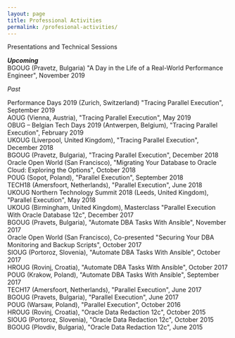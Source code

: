 ```yaml
---
layout: page
title: Professional Activities
permalink: /profesional-activities/
---
```


Presentations and Technical Sessions

***Upcoming***<br/>
BGOUG (Pravetz, Bulgaria) "A Day in the Life of a Real-World Performance Engineer", November 2019<br/>

_Past_

Performance Days 2019 (Zurich, Switzerland) "Tracing Parallel Execution", September 2019<br/>
AOUG (Vienna, Austria), "Tracing Parallel Execution", May 2019<br/>
OBUG – Belgian Tech Days 2019 (Antwerpen, Belgium), "Tracing Parallel Execution", February 2019<br/>
UKOUG (Liverpool, United Kingdom), "Tracing Parallel Execution", December 2018<br/>
BGOUG (Pravetz, Bulgaria), "Tracing Parallel Execution", December 2018<br/>
Oracle Open World (San Francisco), "Migrating Your Database to Oracle Cloud: Exploring the Options", October 2018<br/>
POUG (Sopot, Poland), "Parallel Execution", September 2018<br/>
TECH18 (Amersfoort, Netherlands), "Parallel Execution", June 2018<br/>
UKOUG Northern Technology Summit 2018 (Leeds, United Kingdom), "Parallel Execution", May 2018<br/>
UKOUG (Birmingham, United Kingdom), Masterclass "Parallel Execution With Oracle Database 12c", December 2017<br/>
BGOUG (Pravets, Bulgaria), "Automate DBA Tasks With Ansible", November 2017<br/>
Oracle Open World (San Francisco), Co-presented "Securing Your DBA Monitoring and Backup Scripts", October 2017<br/>
SIOUG (Portoroz, Slovenia), "Automate DBA Tasks With Ansible", October 2017<br/>
HROUG (Rovinj, Croatia), "Automate DBA Tasks With Ansible", October 2017<br/>
POUG (Krakow, Poland), "Automate DBA Tasks With Ansible", September 2017<br/>
TECH17 (Amersfoort, Netherlands), "Parallel Execution", June 2017<br/>
BGOUG (Pravets, Bulgaria), "Parallel Execution", June 2017<br/>
POUG (Warsaw, Poland), "Parallel Execution", October 2016<br/>
HROUG (Rovinj, Croatia), "Oracle Data Redaction 12c", October 2015<br/>
SIOUG (Portoroz, Slovenia), "Oracle Data Redaction 12c", October 2015<br/>
BGOUG (Plovdiv, Bulgaria), "Oracle Data Redaction 12c", June 2015